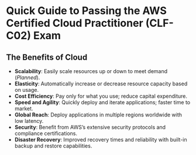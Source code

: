 # Quick Guide to Passing the AWS Certified Cloud Practitioner (CLF-C02) Exam

## The Benefits of Cloud

- **Scalability**: Easily scale resources up or down to meet demand (*Planned*).
- **Elasticity**: Automatically increase or decrease resource capacity based on usage.
- **Cost Efficiency**: Pay only for what you use; reduce capital expenditure.
- **Speed and Agility**: Quickly deploy and iterate applications; faster time to market.
- **Global Reach**: Deploy applications in multiple regions worldwide with low latency.
- **Security**: Benefit from AWS’s extensive security protocols and compliance certifications.
- **Disaster Recovery**: Improved recovery times and reliability with built-in backup and restore capabilities.